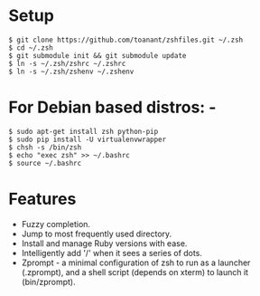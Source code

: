 Setup
=====

    $ git clone https://github.com/toanant/zshfiles.git ~/.zsh
    $ cd ~/.zsh
    $ git submodule init && git submodule update
    $ ln -s ~/.zsh/zshrc ~/.zshrc
    $ ln -s ~/.zsh/zshenv ~/.zshenv

For Debian based distros: -
=====

    $ sudo apt-get install zsh python-pip
    $ sudo pip install -U virtualenvwrapper
    $ chsh -s /bin/zsh
    $ echo "exec zsh" >> ~/.bashrc
    $ source ~/.bashrc

Features
========

* Fuzzy completion.
* Jump to most frequently used directory.
* Install and manage Ruby versions with ease.
* Intelligently add '/' when it sees a series of dots.
* Zprompt - a minimal configuration of zsh to run as a launcher (.zprompt), and
  a shell script (depends on xterm) to launch it (bin/zprompt).

